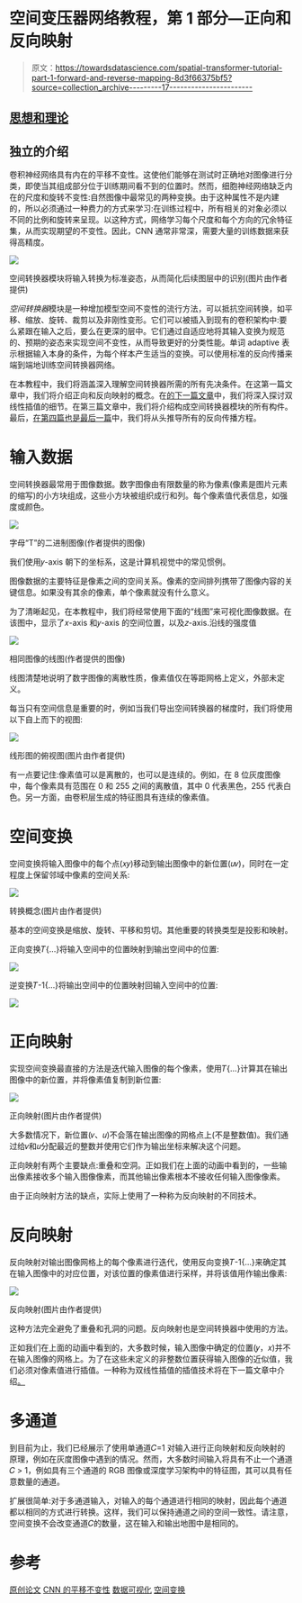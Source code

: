 # 空间变压器网络教程，第 1 部分—正向和反向映射

> 原文：<https://towardsdatascience.com/spatial-transformer-tutorial-part-1-forward-and-reverse-mapping-8d3f66375bf5?source=collection_archive---------17----------------------->

## [思想和理论](https://towardsdatascience.com/tagged/thoughts-and-theory)

## 独立的介绍

卷积神经网络具有内在的平移不变性。这使他们能够在测试时正确地对图像进行分类，即使当其组成部分位于训练期间看不到的位置时。然而，细胞神经网络缺乏内在的尺度和旋转不变性:自然图像中最常见的两种变换。由于这种属性不是内建的，所以必须通过一种费力的方式来学习:在训练过程中，所有相关的对象必须以不同的比例和旋转来呈现。以这种方式，网络学习每个尺度和每个方向的冗余特征集，从而实现期望的不变性。因此，CNN 通常非常深，需要大量的训练数据来获得高精度。

![](img/84ef8ee3b9f6444cb3d7ff6984ca25c6.png)

空间转换器模块将输入转换为标准姿态，从而简化后续图层中的识别(图片由作者提供)

*空间转换器*模块是一种增加模型空间不变性的流行方法，可以抵抗空间转换，如平移、缩放、旋转、裁剪以及非刚性变形。它们可以被插入到现有的卷积架构中:要么紧跟在输入之后，要么在更深的层中。它们通过自适应地将其输入变换为规范的、预期的姿态来实现空间不变性，从而导致更好的分类性能。单词 adaptive 表示根据输入本身的条件，为每个样本产生适当的变换。可以使用标准的反向传播来端到端地训练空间转换器网络。

在本教程中，我们将涵盖深入理解空间转换器所需的所有先决条件。在这第一篇文章中，我们将介绍正向和反向映射的概念。在[的下一篇文章](/spatial-transformer-networks-tutorial-part-2-bilinear-interpolation-371e1d5f164f)中，我们将深入探讨双线性插值的细节。在第三篇文章中，我们将介绍构成空间转换器模块的所有构件。最后，[在第四篇也是最后一篇](/spatial-transformer-networks-backpropagation-15023fe41c88)中，我们将从头推导所有的反向传播方程。

# 输入数据

空间转换器最常用于图像数据。数字图像由有限数量的称为像素(像素是图片元素的缩写)的小方块组成，这些小方块被组织成行和列。每个像素值代表信息，如强度或颜色。

![](img/3264fa4f9987c1a953771f546fe4c756.png)

字母“T”的二进制图像(作者提供的图像)

我们使用𝑦-axis 朝下的坐标系，这是计算机视觉中的常见惯例。

图像数据的主要特征是像素之间的空间关系。像素的空间排列携带了图像内容的关键信息。如果没有其余的像素，单个像素就没有什么意义。

为了清晰起见，在本教程中，我们将经常使用下面的“线图”来可视化图像数据。在该图中，显示了𝑥-axis 和𝑦-axis 的空间位置，以及𝑧-axis.沿线的强度值

![](img/aa9b454534eafff522135372f13819d0.png)

相同图像的线图(作者提供的图像)

线图清楚地说明了数字图像的离散性质，像素值仅在等距网格上定义，外部未定义。

每当只有空间信息是重要的时，例如当我们导出空间转换器的梯度时，我们将使用以下自上而下的视图:

![](img/6c7a578a2d6fd6a4df4d5dd1d4334b34.png)

线形图的俯视图(图片由作者提供)

有一点要记住:像素值可以是离散的，也可以是连续的。例如，在 8 位灰度图像中，每个像素具有范围在 0 和 255 之间的离散值，其中 0 代表黑色，255 代表白色。另一方面，由卷积层生成的特征图具有连续的像素值。

# 空间变换

空间变换将输入图像中的每个点(𝑥𝑦)移动到输出图像中的新位置(𝑢𝑣)，同时在一定程度上保留邻域中像素的空间关系:

![](img/8058007174f508c8a75d80303791fb4d.png)

转换概念(图片由作者提供)

基本的空间变换是缩放、旋转、平移和剪切。其他重要的转换类型是投影和映射。

正向变换𝑇{…}将输入空间中的位置映射到输出空间中的位置:

![](img/dae042447693d93c32ebe3b951f1840a.png)

逆变换𝑇-1{…}将输出空间中的位置映射回输入空间中的位置:

![](img/07ff87ba82bb925f871b8c55c66b59c5.png)

# 正向映射

实现空间变换最直接的方法是迭代输入图像的每个像素，使用𝑇{…}计算其在输出图像中的新位置，并将像素值复制到新位置:

![](img/1a5b8f68e4941e7ee717f25aa0b6c404.png)

正向映射(图片由作者提供)

大多数情况下，新位置(𝑣、𝑢)不会落在输出图像的网格点上(不是整数值)。我们通过给𝑣和𝑢分配最近的整数并使用它们作为输出坐标来解决这个问题。

正向映射有两个主要缺点:重叠和空洞。正如我们在上面的动画中看到的，一些输出像素接收多个输入图像像素，而其他输出像素根本不接收任何输入图像像素。

由于正向映射方法的缺点，实际上使用了一种称为反向映射的不同技术。

# 反向映射

反向映射对输出图像网格上的每个像素进行迭代，使用反向变换𝑇-1{…}来确定其在输入图像中的对应位置，对该位置的像素值进行采样，并将该值用作输出像素:

![](img/38789121c7b28f6f2ae1259d526f9995.png)

反向映射(图片由作者提供)

这种方法完全避免了重叠和孔洞的问题。反向映射也是空间转换器中使用的方法。

正如我们在上面的动画中看到的，大多数时候，输入图像中确定的位置(𝑦，𝑥)并不在输入图像的网格上。为了在这些未定义的非整数位置获得输入图像的近似值，我们必须对像素值进行插值。一种称为双线性插值的插值技术将在下一篇文章中介绍[。](/spatial-transformer-networks-tutorial-part-2-bilinear-interpolation-371e1d5f164f)

# 多通道

到目前为止，我们已经展示了使用单通道𝐶=1 对输入进行正向映射和反向映射的原理，例如在灰度图像中遇到的情况。然而，大多数时间输入将具有不止一个通道𝐶 > 1，例如具有三个通道的 RGB 图像或深度学习架构中的特征图，其可以具有任意数量的通道。

扩展很简单:对于多通道输入，对输入的每个通道进行相同的映射，因此每个通道都以相同的方式进行转换。这样，我们可以保持通道之间的空间一致性。请注意，空间变换不会改变通道𝐶的数量，这在输入和输出地图中是相同的。

# 参考

[原创论文](https://arxiv.org/pdf/1506.02025.pdf)
[CNN 的平移不变性](https://www.pyimagesearch.com/2021/05/14/are-cnns-invariant-to-translation-rotation-and-scaling/)
[数据可视化](https://machinelearningmastery.com/time-series-data-visualization-with-python/)
[空间变换](https://blogs.mathworks.com/steve/2006/04/28/spatial-transforms-forward-mapping/)